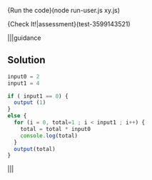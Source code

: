 {Run the code}(node run-user.js xy.js)

{Check It!|assessment}(test-3599143521)

|||guidance
## Solution
```javascript
input0 = 2
input1 = 4

if ( input1 == 0) {
  output (1)
}
else {
  for (i = 0, total=1 ; i < input1 ; i++) {
    total = total * input0
    console.log(total)
  }
  output(total)
}
```
|||